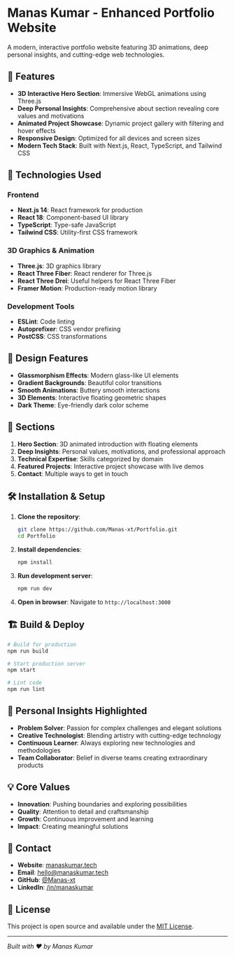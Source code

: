 # Manas Kumar - Enhanced Portfolio Website

A modern, interactive portfolio website featuring 3D animations, deep personal insights, and cutting-edge web technologies.

## 🌟 Features

- **3D Interactive Hero Section**: Immersive WebGL animations using Three.js
- **Deep Personal Insights**: Comprehensive about section revealing core values and motivations
- **Animated Project Showcase**: Dynamic project gallery with filtering and hover effects
- **Responsive Design**: Optimized for all devices and screen sizes
- **Modern Tech Stack**: Built with Next.js, React, TypeScript, and Tailwind CSS

## 🚀 Technologies Used

### Frontend
- **Next.js 14**: React framework for production
- **React 18**: Component-based UI library
- **TypeScript**: Type-safe JavaScript
- **Tailwind CSS**: Utility-first CSS framework

### 3D Graphics & Animation
- **Three.js**: 3D graphics library
- **React Three Fiber**: React renderer for Three.js
- **React Three Drei**: Useful helpers for React Three Fiber
- **Framer Motion**: Production-ready motion library

### Development Tools
- **ESLint**: Code linting
- **Autoprefixer**: CSS vendor prefixing
- **PostCSS**: CSS transformations

## 🎨 Design Features

- **Glassmorphism Effects**: Modern glass-like UI elements
- **Gradient Backgrounds**: Beautiful color transitions
- **Smooth Animations**: Buttery smooth interactions
- **3D Elements**: Interactive floating geometric shapes
- **Dark Theme**: Eye-friendly dark color scheme

## 📱 Sections

1. **Hero Section**: 3D animated introduction with floating elements
2. **Deep Insights**: Personal values, motivations, and professional approach
3. **Technical Expertise**: Skills categorized by domain
4. **Featured Projects**: Interactive project showcase with live demos
5. **Contact**: Multiple ways to get in touch

## 🛠️ Installation & Setup

1. **Clone the repository**:
   ```bash
   git clone https://github.com/Manas-xt/Portfolio.git
   cd Portfolio
   ```

2. **Install dependencies**:
   ```bash
   npm install
   ```

3. **Run development server**:
   ```bash
   npm run dev
   ```

4. **Open in browser**: Navigate to `http://localhost:3000`

## 🏗️ Build & Deploy

```bash
# Build for production
npm run build

# Start production server
npm start

# Lint code
npm run lint
```

## 🎯 Personal Insights Highlighted

- **Problem Solver**: Passion for complex challenges and elegant solutions
- **Creative Technologist**: Blending artistry with cutting-edge technology
- **Continuous Learner**: Always exploring new technologies and methodologies
- **Team Collaborator**: Belief in diverse teams creating extraordinary products

## 💡 Core Values

- **Innovation**: Pushing boundaries and exploring possibilities
- **Quality**: Attention to detail and craftsmanship
- **Growth**: Continuous improvement and learning
- **Impact**: Creating meaningful solutions

## 📧 Contact

- **Website**: [manaskumar.tech](https://manaskumar.tech)
- **Email**: hello@manaskumar.tech
- **GitHub**: [@Manas-xt](https://github.com/Manas-xt)
- **LinkedIn**: [/in/manaskumar](https://linkedin.com/in/manaskumar)

## 📄 License

This project is open source and available under the [MIT License](LICENSE).

---

*Built with ❤️ by Manas Kumar*
